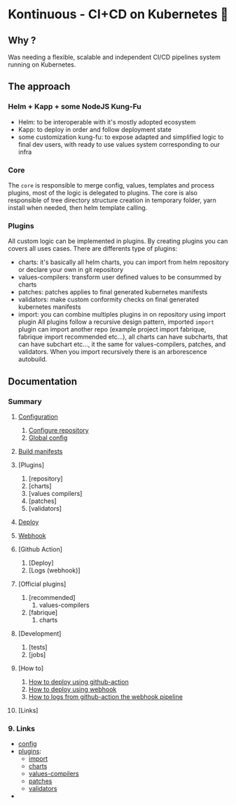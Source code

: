 # Kontinuous - CI+CD on Kubernetes 🚀

## Why ?

Was needing a flexible, scalable and independent CI/CD pipelines system running on Kubernetes.

## The approach

### Helm + Kapp + some NodeJS Kung-Fu

- Helm: to be interoperable with it's mostly adopted ecosystem
- Kapp: to deploy in order and follow deployment state
- some customization kung-fu: to expose adapted and simplified logic to final dev users, with ready to use values system corresponding to our infra

### Core

The `core` is responsible to merge config, values, templates and process plugins, most of the logic is delegated to plugins. The core is also responsible of tree directory structure creation in temporary folder, yarn install when needed, then helm template calling.

### Plugins

All custom logic can be implemented in plugins. By creating plugins you can covers all uses cases. There are differents type of plugins:
- charts: it's basically all helm charts, you can import from helm repository or declare your own in git repository
- values-compilers: transform user defined values to be consummed by charts
- patches: patches applies to final generated kubernetes manifests
- validators: make custom conformity checks on final generated kubernetes manifests
- import: you can combine multiples plugins in on repository using import plugin
All plugins follow a recursive design pattern, imported `import` plugin can import another repo (example project import fabrique, fabrique import recommended etc...), all charts can have subcharts, that can have subchart etc..., it the same for values-compilers, patches, and validators.
When you import recursively there is an arborescence autobuild.

## Documentation

### Summary

1. [Configuration](#1-configuration)
    1. [Configure repository](#12-)
    2. [Global config](#12-)

2. [Build manifests](#12-)

  1. [Plugins]
      1. [repository]
      1. [charts]
      1. [values compilers]
      1. [patches]
      1. [validators]

3. [Deploy](#12-)

4. [Webhook](#12-)

5. [Github Action]
    1. [Deploy]
    1. [Logs (webhook)]


6. [Official plugins]
    1. [recommended]
        1. values-compilers
    1. [fabrique]
        1. charts

7. [Development]
    1. [tests]
    1. [jobs]

8. [How to]
    1. [How to deploy using github-action](#81-)
    2. [How to deploy using webhook](#82-)
    3. [How to logs from github-action the webhook pipeline](#83-)

9. [Links]


### 9. Links

- [config](docs/config.md)
- [plugins](docs/plugins/index.md):
    - [import](docs/plugins/import.md)
    - [charts](docs/plugins/charts.md)
    - [values-compilers](docs/plugins/values-compilers.md)
    - [patches](docs/plugins/patches.md)
    - [validators](docs/plugins/validators.md)
- [](docs/.md)




